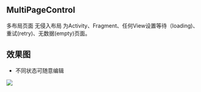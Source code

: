 ## MultiPageControl
多布局页面 无侵入布局 为Activity、Fragment、任何View设置等待（loading)、重试(retry)、无数据(empty)页面。


## 效果图

* 不同状态可随意编辑

<img src="effectpicture.png" />
